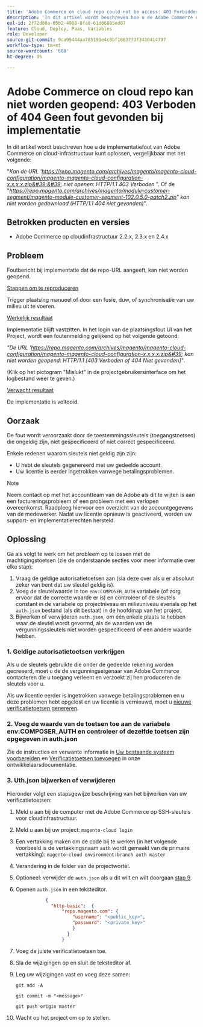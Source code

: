 ```yaml
---
title: 'Adobe Commerce on cloud repo could not be access: 403 Forbidden or 404 Not found error when implementation'
description: 'In dit artikel wordt beschreven hoe u de Adobe Commerce op een mislukte implementatiefout voor een cloudinfrastructuur kunt oplossen, net als in het volgende:'
exl-id: 2f72d80a-05b2-4908-8fa8-61d06885ed07
feature: Cloud, Deploy, Paas, Variables
role: Developer
source-git-commit: 9ca95444aa785191e4c8bf1603773f3430414797
workflow-type: tm+mt
source-wordcount: '608'
ht-degree: 0%

---
```


# Adobe Commerce on cloud repo kan niet worden geopend: 403 Verboden of 404 Geen fout gevonden bij implementatie

In dit artikel wordt beschreven hoe u de implementatiefout van Adobe Commerce on cloud-infrastructuur kunt oplossen, vergelijkbaar met het volgende:

&quot;*Kan de URL &#39;https://repo.magento.com/archives/magento/magento-cloud-configuration/magento-magento-cloud-configuration-x.x.x.x.zip&#39;&#39; niet openen: HTTP/1.1 403 Verboden* &quot;. Of de &quot;*https://repo.magento.com/archives/magento/module-customer-segment/magento-module-customer-segment-102.0.5.0-patch2.zip&quot; kan niet worden gedownload (HTTP/1.1 404 niet gevonden)*&quot;.

## Betrokken producten en versies

* Adobe Commerce op cloudinfrastructuur 2.2.x, 2.3.x en 2.4.x

## Probleem

Foutbericht bij implementatie dat de repo-URL aangeeft, kan niet worden geopend.

<u>Stappen om te reproduceren</u>

Trigger plaatsing manueel of door een fusie, duw, of synchronisatie van uw milieu uit te voeren.

<u>Werkelijk resultaat</u>

Implementatie blijft vastzitten. In het login van de plaatsingsfout UI van het Project, wordt een foutenmelding gelijkend op het volgende getoond:

*&quot;De URL &#39;https://repo.magento.com/archives/magento/magento-cloud-configuration/magento-magento-cloud-configuration-x.x.x.x.zip&#39; kan niet worden geopend: HTTP/1.1 \[403 Verboden of 404 Niet gevonden\]&quot;*.

(Klik op het pictogram &quot;Mislukt&quot; in de projectgebruikersinterface om het logbestand weer te geven.)

<u>Verwacht resultaat</u>

De implementatie is voltooid.

## Oorzaak

De fout wordt veroorzaakt door de toestemmingssleutels (toegangstoetsen) die ongeldig zijn, niet gespecificeerd of niet correct gespecificeerd.

Enkele redenen waarom sleutels niet geldig zijn zijn:

* U hebt de sleutels gegenereerd met uw gedeelde account.
* Uw licentie is eerder ingetrokken vanwege betalingsproblemen.

>[!NOTE]
>
>Neem contact op met het accountteam van de Adobe als dit te wijten is aan een factureringsprobleem of een probleem met een verlopen overeenkomst. Raadpleeg hiervoor een overzicht van de accountgegevens van de medewerker. Nadat uw licentie opnieuw is geactiveerd, worden uw support- en implementatierechten hersteld.

## Oplossing

Ga als volgt te werk om het probleem op te lossen met de machtigingstoetsen (zie de onderstaande secties voor meer informatie over elke stap):

1. Vraag de geldige autorisatietoetsen aan (sla deze over als u er absoluut zeker van bent dat uw sleutel geldig is).
1. Voeg de sleutelwaarde in toe `env:COMPOSER_AUTH` variabele (of zorg ervoor dat de correcte waarde er is) en controleer of de sleutels constant in de variabele op projectniveau en milieuniveau evenals op het `auth.json` bestand (als dit bestaat) in de hoofdmap van het project.
1. Bijwerken of verwijderen `auth.json`, om één enkele plaats te hebben waar de sleutel wordt gevormd, als de waarden van de vergunningssleutels niet worden gespecificeerd of een andere waarde hebben.

### 1. Geldige autorisatietoetsen verkrijgen

Als u de sleutels gebruikte die onder de gedeelde rekening worden gecreeerd, moet u de de vergunningseigenaar van Adobe Commerce contacteren die u toegang verleent en verzoekt zij hen produceren de sleutels voor u.

Als uw licentie eerder is ingetrokken vanwege betalingsproblemen en u deze problemen hebt opgelost en uw licentie is vernieuwd, moet u [nieuwe verificatietoetsen genereren](https://experienceleague.adobe.com/docs/commerce-operations/installation-guide/prerequisites/authentication-keys.html).

### 2. Voeg de waarde van de toetsen toe aan de variabele env:COMPOSER\_AUTH en controleer of dezelfde toetsen zijn opgegeven in auth.json

Zie de instructies en verwante informatie in [Uw bestaande systeem voorbereiden](https://devdocs.magento.com/cloud/setup/first-time-setup-import-prepare.html#auth-json) en [Verificatietoetsen toevoegen](https://devdocs.magento.com/cloud/setup/first-time-setup-import-prepare.html#add-authentication-keys) in onze ontwikkelaarsdocumentatie.

### 3. Uth.json bijwerken of verwijderen

Hieronder volgt een stapsgewijze beschrijving van het bijwerken van uw verificatietoetsen:

1. Meld u aan bij de computer met de Adobe Commerce op SSH-sleutels voor cloudinfrastructuur.
1. Meld u aan bij uw project: `magento-cloud login`
1. Een vertakking maken om de code bij te werken (in het volgende voorbeeld is de vertakkingsnaam `auth` wordt gemaakt van de primaire vertakking):     `magento-cloud environment:branch auth master`
1. Verandering in de folder van de projectwortel.
1. Optioneel: verwijder de `auth.json` als u dit wilt en wilt doorgaan [stap 9](#step9).
1. Openen `auth.json` in een teksteditor.

   ```json
              {
                "http-basic":  {
                    "repo.magento.com": {
                        "username": "<public_key>",
                        "password": "<private_key>"
                        }
                      }
                    }
   ```

1. Voeg de juiste verificatietoetsen toe.
1. Sla de wijzigingen op en sluit de teksteditor af.
1. Leg uw wijzigingen vast en voeg deze samen:

   `git add -A`

   `git commit -m "<message>"`

   `git push origin master`
1. Wacht op het project om op te stellen.
